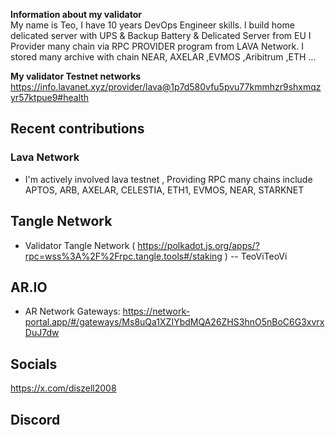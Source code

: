 **Information about my validator**<br>
My name is Teo, I have 10 years DevOps Engineer skills.
I build home delicated server with UPS & Backup Battery & Delicated Server from EU
I Provider many chain via RPC PROVIDER program from LAVA Network.
I stored many archive with chain NEAR, AXELAR ,EVMOS ,Aribitrum ,ETH ...

**My validator Testnet networks**<br>
https://info.lavanet.xyz/provider/lava@1p7d580vfu5pvu77kmmhzr9shxmqzyr57ktpue9#health

## Recent contributions ## 
### Lava Network
- I'm actively involved lava testnet , Providing RPC many chains include APTOS, ARB, AXELAR, CELESTIA, ETH1, EVMOS, NEAR, STARKNET
## Tangle Network
- Validator Tangle Network ( https://polkadot.js.org/apps/?rpc=wss%3A%2F%2Frpc.tangle.tools#/staking ) -- TeoViTeoVi
## AR.IO
- AR Network Gateways: https://network-portal.app/#/gateways/Ms8uQa1XZIYbdMQA26ZHS3hnO5nBoC6G3xvrxDuJ7dw
## Socials
https://x.com/diszell2008
## Discord 
